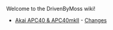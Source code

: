 Welcome to the DrivenByMoss wiki!

* [Akai APC40 & APC40mkII](Akai-APC40-&-Akai-APC40mkII) - [Changes](Akai-APC40-&-APC40mkII-Changes)